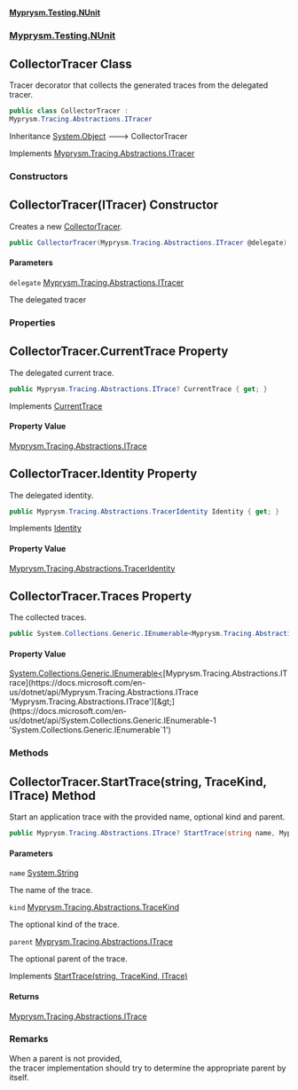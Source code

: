 #### [Myprysm.Testing.NUnit](index.md 'index')
### [Myprysm.Testing.NUnit](index.md#Myprysm.Testing.NUnit 'Myprysm.Testing.NUnit')

## CollectorTracer Class

Tracer decorator that collects the generated traces from the delegated tracer.

```csharp
public class CollectorTracer :
Myprysm.Tracing.Abstractions.ITracer
```

Inheritance [System.Object](https://docs.microsoft.com/en-us/dotnet/api/System.Object 'System.Object') &#129106; CollectorTracer

Implements [Myprysm.Tracing.Abstractions.ITracer](https://docs.microsoft.com/en-us/dotnet/api/Myprysm.Tracing.Abstractions.ITracer 'Myprysm.Tracing.Abstractions.ITracer')
### Constructors

<a name='Myprysm.Testing.NUnit.CollectorTracer.CollectorTracer(Myprysm.Tracing.Abstractions.ITracer)'></a>

## CollectorTracer(ITracer) Constructor

Creates a new [CollectorTracer](Myprysm.Testing.NUnit.CollectorTracer.md 'Myprysm.Testing.NUnit.CollectorTracer').

```csharp
public CollectorTracer(Myprysm.Tracing.Abstractions.ITracer @delegate);
```
#### Parameters

<a name='Myprysm.Testing.NUnit.CollectorTracer.CollectorTracer(Myprysm.Tracing.Abstractions.ITracer).delegate'></a>

`delegate` [Myprysm.Tracing.Abstractions.ITracer](https://docs.microsoft.com/en-us/dotnet/api/Myprysm.Tracing.Abstractions.ITracer 'Myprysm.Tracing.Abstractions.ITracer')

The delegated tracer
### Properties

<a name='Myprysm.Testing.NUnit.CollectorTracer.CurrentTrace'></a>

## CollectorTracer.CurrentTrace Property

The delegated current trace.

```csharp
public Myprysm.Tracing.Abstractions.ITrace? CurrentTrace { get; }
```

Implements [CurrentTrace](https://docs.microsoft.com/en-us/dotnet/api/Myprysm.Tracing.Abstractions.ITracer.CurrentTrace 'Myprysm.Tracing.Abstractions.ITracer.CurrentTrace')

#### Property Value
[Myprysm.Tracing.Abstractions.ITrace](https://docs.microsoft.com/en-us/dotnet/api/Myprysm.Tracing.Abstractions.ITrace 'Myprysm.Tracing.Abstractions.ITrace')

<a name='Myprysm.Testing.NUnit.CollectorTracer.Identity'></a>

## CollectorTracer.Identity Property

The delegated identity.

```csharp
public Myprysm.Tracing.Abstractions.TracerIdentity Identity { get; }
```

Implements [Identity](https://docs.microsoft.com/en-us/dotnet/api/Myprysm.Tracing.Abstractions.ITracer.Identity 'Myprysm.Tracing.Abstractions.ITracer.Identity')

#### Property Value
[Myprysm.Tracing.Abstractions.TracerIdentity](https://docs.microsoft.com/en-us/dotnet/api/Myprysm.Tracing.Abstractions.TracerIdentity 'Myprysm.Tracing.Abstractions.TracerIdentity')

<a name='Myprysm.Testing.NUnit.CollectorTracer.Traces'></a>

## CollectorTracer.Traces Property

The collected traces.

```csharp
public System.Collections.Generic.IEnumerable<Myprysm.Tracing.Abstractions.ITrace> Traces { get; }
```

#### Property Value
[System.Collections.Generic.IEnumerable&lt;](https://docs.microsoft.com/en-us/dotnet/api/System.Collections.Generic.IEnumerable-1 'System.Collections.Generic.IEnumerable`1')[Myprysm.Tracing.Abstractions.ITrace](https://docs.microsoft.com/en-us/dotnet/api/Myprysm.Tracing.Abstractions.ITrace 'Myprysm.Tracing.Abstractions.ITrace')[&gt;](https://docs.microsoft.com/en-us/dotnet/api/System.Collections.Generic.IEnumerable-1 'System.Collections.Generic.IEnumerable`1')
### Methods

<a name='Myprysm.Testing.NUnit.CollectorTracer.StartTrace(string,Myprysm.Tracing.Abstractions.TraceKind,Myprysm.Tracing.Abstractions.ITrace)'></a>

## CollectorTracer.StartTrace(string, TraceKind, ITrace) Method

Start an application trace with the provided name, optional kind and parent.

```csharp
public Myprysm.Tracing.Abstractions.ITrace? StartTrace(string name, Myprysm.Tracing.Abstractions.TraceKind kind=Myprysm.Tracing.Abstractions.TraceKind.Internal, Myprysm.Tracing.Abstractions.ITrace? parent=null);
```
#### Parameters

<a name='Myprysm.Testing.NUnit.CollectorTracer.StartTrace(string,Myprysm.Tracing.Abstractions.TraceKind,Myprysm.Tracing.Abstractions.ITrace).name'></a>

`name` [System.String](https://docs.microsoft.com/en-us/dotnet/api/System.String 'System.String')

The name of the trace.

<a name='Myprysm.Testing.NUnit.CollectorTracer.StartTrace(string,Myprysm.Tracing.Abstractions.TraceKind,Myprysm.Tracing.Abstractions.ITrace).kind'></a>

`kind` [Myprysm.Tracing.Abstractions.TraceKind](https://docs.microsoft.com/en-us/dotnet/api/Myprysm.Tracing.Abstractions.TraceKind 'Myprysm.Tracing.Abstractions.TraceKind')

The optional kind of the trace.

<a name='Myprysm.Testing.NUnit.CollectorTracer.StartTrace(string,Myprysm.Tracing.Abstractions.TraceKind,Myprysm.Tracing.Abstractions.ITrace).parent'></a>

`parent` [Myprysm.Tracing.Abstractions.ITrace](https://docs.microsoft.com/en-us/dotnet/api/Myprysm.Tracing.Abstractions.ITrace 'Myprysm.Tracing.Abstractions.ITrace')

The optional parent of the trace.

Implements [StartTrace(string, TraceKind, ITrace)](https://docs.microsoft.com/en-us/dotnet/api/Myprysm.Tracing.Abstractions.ITracer.StartTrace#Myprysm_Tracing_Abstractions_ITracer_StartTrace_System_String,Myprysm_Tracing_Abstractions_TraceKind,Myprysm_Tracing_Abstractions_ITrace_ 'Myprysm.Tracing.Abstractions.ITracer.StartTrace(System.String,Myprysm.Tracing.Abstractions.TraceKind,Myprysm.Tracing.Abstractions.ITrace)')

#### Returns
[Myprysm.Tracing.Abstractions.ITrace](https://docs.microsoft.com/en-us/dotnet/api/Myprysm.Tracing.Abstractions.ITrace 'Myprysm.Tracing.Abstractions.ITrace')

### Remarks
When a parent is not provided,  
the tracer implementation should try to determine the appropriate parent by itself.